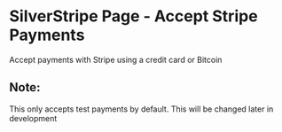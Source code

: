 SilverStripe Page - Accept Stripe Payments
==========================================
Accept payments with Stripe using a credit card or Bitcoin

Note:
-----
This only accepts test payments by default. This will be changed later in development